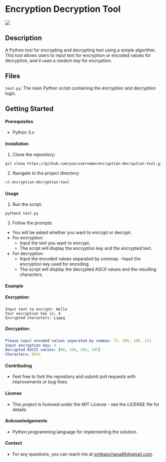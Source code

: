 # Encryption Decryption Tool
<img src="https://github.com/smtkanchana66/encryption-decryption-tool/blob/main/enctool.gif">

## Description

A Python tool for encrypting and decrypting text using a simple algorithm. This tool allows users to input text for encryption or encoded values for decryption, and it uses a random key for encryption.

## Files
`test.py`: The main Python script containing the encryption and decryption logic.

## Getting Started
#### Prerequisites
- Python 3.x
#### Installation
01. Clone the repository:
```bash
git clone https://github.com/yourusername/encryption-decryption-tool.git
```
02. Navigate to the project directory:
```bash
cd encryption-decryption-tool
```
#### Usage
01. Run the script:
```bash
python3 test.py
```

02. Follow the prompts:

- You will be asked whether you want to encrypt or decrypt.
- For encryption:
  - Input the text you want to encrypt.
  - The script will display the encryption key and the encrypted text.
- For decryption:
  - Input the encoded values separated by commas.
  -Input the encryption key used for encoding.
  - The script will display the decrypted ASCII values and the resulting characters.
#### Example
##### Encryption:

```vbnet
Input text to encrypt: Hello
Your encryption key is: 4
Encrypted characters: Lippq
```
##### Decryption:

```yaml
Please input encoded values separated by commas: 72, 108, 108, 111
Input encryption key: 4
Decrypted ASCII values: [68, 104, 104, 107]
Characters: Dhhh
```
#### Contributing
- Feel free to fork the repository and submit pull requests with improvements or bug fixes.

#### License
- This project is licensed under the MIT License - see the LICENSE file for details.

#### Acknowledgements
- Python programming language for implementing the solution.

#### Contact
- For any questions, you can reach me at smtkanchana66@gmail.com.
